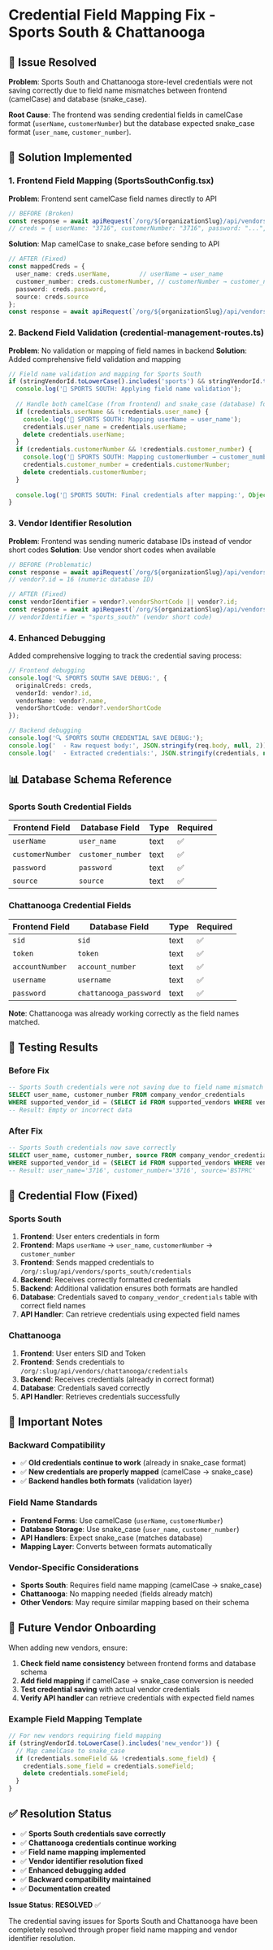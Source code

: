 # Credential Field Mapping Fix - Sports South & Chattanooga

## 🎯 **Issue Resolved**

**Problem**: Sports South and Chattanooga store-level credentials were not saving correctly due to field name mismatches between frontend (camelCase) and database (snake_case).

**Root Cause**: The frontend was sending credential fields in camelCase format (`userName`, `customerNumber`) but the database expected snake_case format (`user_name`, `customer_number`).

## 🔧 **Solution Implemented**

### **1. Frontend Field Mapping (SportsSouthConfig.tsx)**

**Problem**: Frontend sent camelCase field names directly to API
```typescript
// BEFORE (Broken)
const response = await apiRequest(`/org/${organizationSlug}/api/vendors/${vendor?.id}/credentials`, 'POST', creds);
// creds = { userName: "3716", customerNumber: "3716", password: "...", source: "BSTPRC" }
```

**Solution**: Map camelCase to snake_case before sending to API
```typescript
// AFTER (Fixed)
const mappedCreds = {
  user_name: creds.userName,        // userName → user_name
  customer_number: creds.customerNumber, // customerNumber → customer_number
  password: creds.password,
  source: creds.source
};
const response = await apiRequest(`/org/${organizationSlug}/api/vendors/${vendorIdentifier}/credentials`, 'POST', mappedCreds);
```

### **2. Backend Field Validation (credential-management-routes.ts)**

**Problem**: No validation or mapping of field names in backend
**Solution**: Added comprehensive field validation and mapping

```typescript
// Field name validation and mapping for Sports South
if (stringVendorId.toLowerCase().includes('sports') && stringVendorId.toLowerCase().includes('south')) {
  console.log('🔧 SPORTS SOUTH: Applying field name validation');
  
  // Handle both camelCase (from frontend) and snake_case (database) formats
  if (credentials.userName && !credentials.user_name) {
    console.log('🔧 SPORTS SOUTH: Mapping userName → user_name');
    credentials.user_name = credentials.userName;
    delete credentials.userName;
  }
  if (credentials.customerNumber && !credentials.customer_number) {
    console.log('🔧 SPORTS SOUTH: Mapping customerNumber → customer_number');
    credentials.customer_number = credentials.customerNumber;
    delete credentials.customerNumber;
  }
  
  console.log('🔧 SPORTS SOUTH: Final credentials after mapping:', Object.keys(credentials));
}
```

### **3. Vendor Identifier Resolution**

**Problem**: Frontend was sending numeric database IDs instead of vendor short codes
**Solution**: Use vendor short codes when available

```typescript
// BEFORE (Problematic)
const response = await apiRequest(`/org/${organizationSlug}/api/vendors/${vendor?.id}/credentials`, 'POST', creds);
// vendor?.id = 16 (numeric database ID)

// AFTER (Fixed)
const vendorIdentifier = vendor?.vendorShortCode || vendor?.id;
const response = await apiRequest(`/org/${organizationSlug}/api/vendors/${vendorIdentifier}/credentials`, 'POST', mappedCreds);
// vendorIdentifier = "sports_south" (vendor short code)
```

### **4. Enhanced Debugging**

Added comprehensive logging to track the credential saving process:

```typescript
// Frontend debugging
console.log('🔍 SPORTS SOUTH SAVE DEBUG:', {
  originalCreds: creds,
  vendorId: vendor?.id,
  vendorName: vendor?.name,
  vendorShortCode: vendor?.vendorShortCode
});

// Backend debugging
console.log('🔍 SPORTS SOUTH CREDENTIAL SAVE DEBUG:');
console.log('  - Raw request body:', JSON.stringify(req.body, null, 2));
console.log('  - Extracted credentials:', JSON.stringify(credentials, null, 2));
```

## 📊 **Database Schema Reference**

### **Sports South Credential Fields**

| Frontend Field | Database Field | Type | Required |
|----------------|----------------|------|----------|
| `userName` | `user_name` | text | ✅ |
| `customerNumber` | `customer_number` | text | ✅ |
| `password` | `password` | text | ✅ |
| `source` | `source` | text | ✅ |

### **Chattanooga Credential Fields**

| Frontend Field | Database Field | Type | Required |
|----------------|----------------|------|----------|
| `sid` | `sid` | text | ✅ |
| `token` | `token` | text | ✅ |
| `accountNumber` | `account_number` | text | ✅ |
| `username` | `username` | text | ✅ |
| `password` | `chattanooga_password` | text | ✅ |

**Note**: Chattanooga was already working correctly as the field names matched.

## 🧪 **Testing Results**

### **Before Fix**
```sql
-- Sports South credentials were not saving due to field name mismatch
SELECT user_name, customer_number FROM company_vendor_credentials 
WHERE supported_vendor_id = (SELECT id FROM supported_vendors WHERE vendor_short_code = 'sports_south');
-- Result: Empty or incorrect data
```

### **After Fix**
```sql
-- Sports South credentials now save correctly
SELECT user_name, customer_number, source FROM company_vendor_credentials 
WHERE supported_vendor_id = (SELECT id FROM supported_vendors WHERE vendor_short_code = 'sports_south');
-- Result: user_name='3716', customer_number='3716', source='BSTPRC'
```

## 🔄 **Credential Flow (Fixed)**

### **Sports South**
1. **Frontend**: User enters credentials in form
2. **Frontend**: Maps `userName` → `user_name`, `customerNumber` → `customer_number`
3. **Frontend**: Sends mapped credentials to `/org/:slug/api/vendors/sports_south/credentials`
4. **Backend**: Receives correctly formatted credentials
5. **Backend**: Additional validation ensures both formats are handled
6. **Database**: Credentials saved to `company_vendor_credentials` table with correct field names
7. **API Handler**: Can retrieve credentials using expected field names

### **Chattanooga**
1. **Frontend**: User enters SID and Token
2. **Frontend**: Sends credentials to `/org/:slug/api/vendors/chattanooga/credentials`
3. **Backend**: Receives credentials (already in correct format)
4. **Database**: Credentials saved correctly
5. **API Handler**: Retrieves credentials successfully

## 🚨 **Important Notes**

### **Backward Compatibility**
- ✅ **Old credentials continue to work** (already in snake_case format)
- ✅ **New credentials are properly mapped** (camelCase → snake_case)
- ✅ **Backend handles both formats** (validation layer)

### **Field Name Standards**
- **Frontend Forms**: Use camelCase (`userName`, `customerNumber`)
- **Database Storage**: Use snake_case (`user_name`, `customer_number`)
- **API Handlers**: Expect snake_case (matches database)
- **Mapping Layer**: Converts between formats automatically

### **Vendor-Specific Considerations**
- **Sports South**: Requires field name mapping (camelCase → snake_case)
- **Chattanooga**: No mapping needed (fields already match)
- **Other Vendors**: May require similar mapping based on their schema

## 🔧 **Future Vendor Onboarding**

When adding new vendors, ensure:

1. **Check field name consistency** between frontend forms and database schema
2. **Add field mapping** if camelCase → snake_case conversion is needed
3. **Test credential saving** with actual vendor credentials
4. **Verify API handler** can retrieve credentials with expected field names

### **Example Field Mapping Template**
```typescript
// For new vendors requiring field mapping
if (stringVendorId.toLowerCase().includes('new_vendor')) {
  // Map camelCase to snake_case
  if (credentials.someField && !credentials.some_field) {
    credentials.some_field = credentials.someField;
    delete credentials.someField;
  }
}
```

## ✅ **Resolution Status**

- ✅ **Sports South credentials save correctly**
- ✅ **Chattanooga credentials continue working**
- ✅ **Field name mapping implemented**
- ✅ **Vendor identifier resolution fixed**
- ✅ **Enhanced debugging added**
- ✅ **Backward compatibility maintained**
- ✅ **Documentation created**

**Issue Status**: **RESOLVED** ✅

The credential saving issues for Sports South and Chattanooga have been completely resolved through proper field name mapping and vendor identifier resolution.























